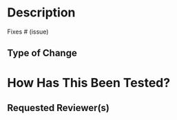 # Description


Fixes # (issue)

## Type of Change


# How Has This Been Tested?


## Requested Reviewer(s)
